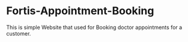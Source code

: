# Fortis-Appointment-Booking
This is simple Website that used for Booking doctor appointments for a customer. 
